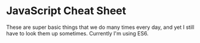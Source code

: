 JavaScript Cheat Sheet
======================
These are super basic things that we do many times every day, and yet I still have to look them up sometimes.
Currently I'm using ES6.



